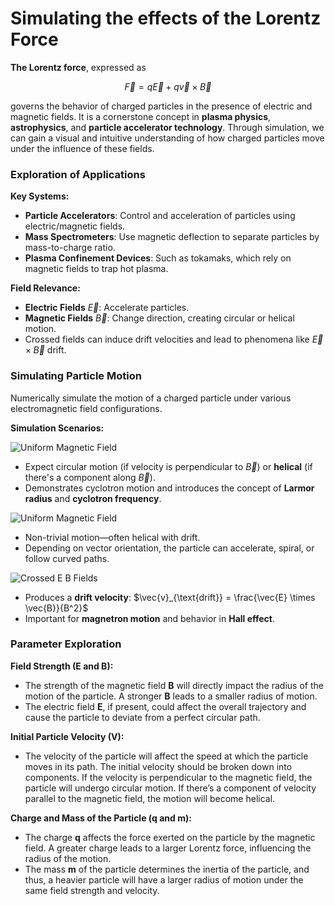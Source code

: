 # Simulating the effects of the Lorentz Force

**The Lorentz force**, expressed as

$$\vec{F} = q\vec{E} + q\vec{v} \times \vec{B}$$  

governs the behavior of charged particles in the presence of electric and magnetic fields. It is a cornerstone concept in **plasma physics**, **astrophysics**, and **particle accelerator technology**. Through simulation, we can gain a visual and intuitive understanding of how charged particles move under the influence of these fields.

### Exploration of Applications

**Key Systems:**

- **Particle Accelerators**: Control and acceleration of particles using electric/magnetic fields.
- **Mass Spectrometers**: Use magnetic deflection to separate particles by mass-to-charge ratio.
- **Plasma Confinement Devices**: Such as tokamaks, which rely on magnetic fields to trap hot plasma.

**Field Relevance:**

- **Electric Fields** $\vec{E}$: Accelerate particles.
- **Magnetic Fields** $\vec{B}$: Change direction, creating circular or helical motion.
- Crossed fields can induce drift velocities and lead to phenomena like $\vec{E} \times \vec{B}$ drift.

### Simulating Particle Motion

Numerically simulate the motion of a charged particle under various electromagnetic field configurations.

**Simulation Scenarios:**

![Uniform Magnetic Field](https://github.com/user-attachments/assets/d457b78b-a17b-48b6-a1fb-07c42e36993c)

- Expect circular motion (if velocity is perpendicular to $\vec{B}$) or **helical** (if there's a component along $\vec{B}$).
- Demonstrates cyclotron motion and introduces the concept of **Larmor radius** and **cyclotron frequency**.

![Uniform Magnetic Field](https://github.com/user-attachments/assets/09490a9e-0bfe-453c-a230-b6817ce9e175)

- Non-trivial motion—often helical with drift.
- Depending on vector orientation, the particle can accelerate, spiral, or follow curved paths.

![Crossed E B Fields](https://github.com/user-attachments/assets/f4eca2fb-2d5d-4719-85bf-36a253be53bb)

- Produces a **drift velocity**: $\vec{v}_{\text{drift}} = \frac{\vec{E} \times \vec{B}}{B^2}$
- Important for **magnetron motion** and behavior in **Hall effect**.

### Parameter Exploration

**Field Strength (E and B):**
- The strength of the magnetic field **B** will directly impact the radius of the motion of the particle. A stronger **B** leads to a smaller radius of motion.
- The electric field **E**, if present, could affect the overall trajectory and cause the particle to deviate from a perfect circular path.

**Initial Particle Velocity (V):**
- The velocity of the particle will affect the speed at which the particle moves in its path. The initial velocity should be broken down into components. If the velocity is perpendicular to the magnetic field, the particle will undergo circular motion. If there’s a component of velocity parallel to the magnetic field, the motion will become helical.

**Charge and Mass of the Particle (q and m):**
- The charge **q** affects the force exerted on the particle by the magnetic field. A greater charge leads to a larger Lorentz force, influencing the radius of the motion.
- The mass **m** of the particle determines the inertia of the particle, and thus, a heavier particle will have a larger radius of motion under the same field strength and velocity.

<head>
    <meta charset="UTF-8">
    <script src="https://cdn.plot.ly/plotly-latest.min.js"></script>
</head>
<body>
    <div id="sliders" class="slider-group"></div>
    <div id="plot" style="width: 100%; height: 80vh;"></div>

    <script>
        const sliderDefs = [
            { id: 'q', label: 'Charge (q)', min: -2, max: 2, step: 0.1, value: 1 },
            { id: 'm', label: 'Mass (m)', min: 0.1, max: 5, step: 0.1, value: 1 },
            { id: 'Ex', label: 'E_x', min: -2, max: 2, step: 0.1, value: 0 },
            { id: 'Ey', label: 'E_y', min: -2, max: 2, step: 0.1, value: 0 },
            { id: 'Ez', label: 'E_z', min: -2, max: 2, step: 0.1, value: 0 },
            { id: 'Bx', label: 'B_x', min: -2, max: 2, step: 0.1, value: 0 },
            { id: 'By', label: 'B_y', min: -2, max: 2, step: 0.1, value: 0 },
            { id: 'Bz', label: 'B_z', min: -2, max: 2, step: 0.1, value: 1 },
            { id: 'vx', label: 'v_x', min: -2, max: 2, step: 0.1, value: 1 },
            { id: 'vy', label: 'v_y', min: -2, max: 2, step: 0.1, value: 0 },
            { id: 'vz', label: 'v_z', min: -2, max: 2, step: 0.1, value: 0 }
        ];

        const sliders = {};
        const slidersDiv = document.getElementById('sliders');

        sliderDefs.forEach(def => {
            const wrapper = document.createElement('div');
            wrapper.className = 'slider';

            const label = document.createElement('label');
            label.innerText = def.label;

            const input = document.createElement('input');
            input.type = 'range';
            input.min = def.min;
            input.max = def.max;
            input.step = def.step;
            input.value = def.value;
            input.id = def.id;

            const valueDisplay = document.createElement('span');
            valueDisplay.innerText = ` ${input.value}`;

            input.oninput = () => {
                valueDisplay.innerText = ` ${input.value}`;
                plotTrajectory();  // update on slider change
            };

            wrapper.appendChild(label);
            wrapper.appendChild(input);
            wrapper.appendChild(valueDisplay);
            slidersDiv.appendChild(wrapper);

            sliders[def.id] = input;
        });

        function simulateParticle(q, m, E, B, v0, r0 = [0, 0, 0], dt = 0.01, steps = 1000) {
            let r = Array(steps).fill().map(() => [0, 0, 0]);
            let v = Array(steps).fill().map(() => [0, 0, 0]);
            r[0] = [...r0];
            v[0] = [...v0];

            const cross = (a, b) => [
                a[1] * b[2] - a[2] * b[1],
                a[2] * b[0] - a[0] * b[2],
                a[0] * b[1] - a[1] * b[0]
            ];

            for (let i = 1; i < steps; i++) {
                const crossVB = cross(v[i - 1], B);
                const F = E.map((Ei, j) => q * (Ei + crossVB[j]));
                const a = F.map(f => f / m);
                v[i] = v[i - 1].map((vi, j) => vi + a[j] * dt);
                r[i] = r[i - 1].map((ri, j) => ri + v[i][j] * dt);
            }

            return r;
        }

        function plotTrajectory() {
            const q = parseFloat(sliders.q.value);
            const m = parseFloat(sliders.m.value);
            const E = [parseFloat(sliders.Ex.value), parseFloat(sliders.Ey.value), parseFloat(sliders.Ez.value)];
            const B = [parseFloat(sliders.Bx.value), parseFloat(sliders.By.value), parseFloat(sliders.Bz.value)];
            const v0 = [parseFloat(sliders.vx.value), parseFloat(sliders.vy.value), parseFloat(sliders.vz.value)];

            const r = simulateParticle(q, m, E, B, v0);
            const x = r.map(p => p[0]);
            const y = r.map(p => p[1]);
            const z = r.map(p => p[2]);

            const trace = {
                x, y, z,
                type: 'scatter3d',
                mode: 'lines',
                name: 'Trajectory',
                line: { width: 4 }
            };

            const start = {
                x: [x[0]], y: [y[0]], z: [z[0]],
                type: 'scatter3d',
                mode: 'markers',
                marker: { size: 5, color: 'green' },
                name: 'Start'
            };

            const end = {
                x: [x[x.length - 1]], y: [y[y.length - 1]], z: [z[z.length - 1]],
                type: 'scatter3d',
                mode: 'markers',
                marker: { size: 5, color: 'red' },
                name: 'End'
            };

            const layout = {
                title: `Lorentz Force (q=${q}, m=${m})`,
                scene: {
                    xaxis: { title: 'X' },
                    yaxis: { title: 'Y' },
                    zaxis: { title: 'Z' }
                },
                margin: { l: 0, r: 0, t: 40, b: 0 }
            };

            Plotly.newPlot('plot', [trace, start, end], layout);
        }

        plotTrajectory(); // initial plot
    </script>
</body>



**Field Strengths ($\vec{E}, \vec{B}$)**

- **Stronger $\vec{B}$** → tighter spirals (smaller radius, faster cycles)  
- **Stronger $\vec{E}$** → more acceleration/drift  

**Initial Velocity ($\vec{v}_0$)**

- Controls direction and shape of trajectory  
- Component **perpendicular to $\vec{B}$** → circular motion  
- Component **parallel to $\vec{B}$** → helical motion  

**Charge ($q$) and Mass ($m$)**

- Affects acceleration:  
  $$ 
  \vec{a} = \frac{q}{m} \left( \vec{E} + \vec{v} \times \vec{B} \right) 
  $$
- Heavier particles → move more slowly, spiral wider  

---

**Suggested Variations to Try**

| Parameter              | Try Changing From              | Expected Effect                  |
|------------------------|-------------------------------|----------------------------------|
| **$\vec{B}$**          | $[0, 0, 1] \rightarrow [0, 0, 2]$ | Tighter spirals               |
| **$\vec{E}$**          | $[0.5, 0, 0] \rightarrow [0, 0, 1]$ | Helical → Accelerated spiral |
| **$\vec{v}_0$**        | $[1, 0, 0] \rightarrow [0, 0, 1]$ | Circular → Linear motion     |
| **$q$**                | $1 \rightarrow -1$               | Reverse rotation direction       |
| **$m$**                | $1 \rightarrow 0.1$              | Faster spirals (lighter particle)|

By varying field strengths, initial velocities, charge, and mass, we observe:

- Circular or helical motion under **magnetic fields**  
- Acceleration or drift under **electric fields**  
- Trajectory shape and speed heavily influenced by $\frac{q}{m}$  
- **Direction reversal** when charge flips

## Task #4: Visualization

Show particle motion under various field configurations using **clear, labeled plots**. Emphasize key features such as:

- **Larmor radius**: Radius of circular motion in a magnetic field  
- **Drift velocity**: Constant velocity **perpendicular to both** $\vec{E}$ and $\vec{B}$

---


**Larmor Radius**  
The radius of circular motion in a magnetic field:

$$
r_L = \frac{m v_\perp}{|q| B}
$$

- $v_\perp$: component of velocity perpendicular to $\vec{B}$  
- $B$: magnetic field magnitude  
- $q$: particle charge  
- $m$: particle mass

**Drift Velocity** (for crossed $\vec{E} \times \vec{B}$ fields):

$$
\vec{v}_d = \frac{\vec{E} \times \vec{B}}{B^2}
$$

- This velocity is **independent of charge and mass**  
- Direction is **perpendicular** to both $\vec{E}$ and $\vec{B}$

---

**2D Plot** (e.g., x-y plane):

![2D View Crossed E B Fields](https://github.com/user-attachments/assets/6f708a64-7638-4a5d-ad6c-4105bcf76857)

- Shows **circular motion** plus **drift**
- **Larmor radius** indicated as a **dashed circle**
- **Drift velocity** shown with an **arrow**

**3D Plot**:

![3D View Trajectory under E B Fields](https://github.com/user-attachments/assets/8637e599-0e3c-48cb-b029-6f0cd18c6bd4)

- Displays **full trajectory** (helical or linear drift)  
- Vector arrows for $\vec{E}$ and $\vec{B}$ for reference  
- Visualizes how fields influence particle path in space

**Visualization Summary**

- A charged particle follows a **helical or drift path** depending on the field configuration  
- **Larmor radius** determines the size of the circular motion in a magnetic field  
- In crossed $\vec{E} \times \vec{B}$ fields, the particle **drifts at constant speed perpendicular** to both fields  
- These visuals help explain **energy transfer and particle control** in devices like **mass spectrometers** and **plasma traps**

